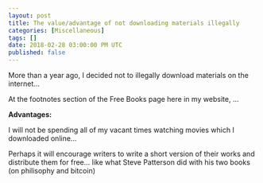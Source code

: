 ```yaml
---
layout: post
title: The value/advantage of not downloading materials illegally
categories: [Miscellaneous]
tags: []
date: 2018-02-28 03:00:00 PM UTC
published: false
---
```


<!-- January 28, 2018 11:00:00 PM Philippine Time -->


More than a year ago, I decided not to illegally download materials on the internet...

At the footnotes section of the Free Books page here in my website, ...


**Advantages:**

I will not be spending all of my vacant times watching movies which I downloaded online...


<!--more-->



Perhaps it will encourage writers to write a short version of their works and distribute them for free... like what Steve Patterson did with his two books (on philisophy and bitcoin)


